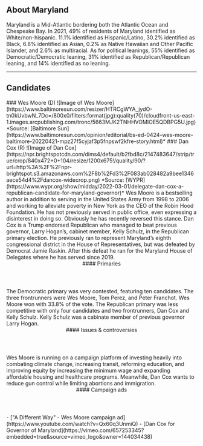 ## About Maryland
Maryland is a Mid-Atlantic bordering both the Atlantic Ocean and Chespeake Bay. In 2021, 49% of residents of Maryland identified as White/non-hispanic. 11.1% identified as Hispanic/Latino, 30.2% identified as Black, 6.8% identified as Asian, 0.2% as Native Hawaiian and Other Pacific Islander, and 2.6% as multiracial. As for political leanings, 55% identified as Democratic/Democratic leaning, 31% identified as Republican/Republican leaning, and 14% identified as no leaning.

---

## Candidates

<Grid>
  <Box>
    ### Wes Moore (D)
    ![Image of Wes Moore](https://www.baltimoresun.com/resizer/HTRCgWYA_jydO-tn0kUvbwN_7Dc=/800x0/filters:format(jpg):quality(70)/cloudfront-us-east-1.images.arcpublishing.com/tronc/5663MJK2TNHHVOMIOE5QDBPG5U.jpg)
    *Source: [Baltimore Sun](https://www.baltimoresun.com/opinion/editorial/bs-ed-0424-wes-moore-baltimore-20220421-mpz27f5cyjaf3p5fnpswf2kfre-story.html)*
  </Box>
  <Box>
    ### Dan Cox (R)
    ![Image of Dan Cox](https://npr.brightspotcdn.com/dims4/default/b2fbd8c/2147483647/strip/true/crop/840x472+0+104/resize/1200x675!/quality/90/?url=http%3A%2F%2Fnpr-brightspot.s3.amazonaws.com%2F8b%2Fd3%2F083ab028482a9bee1346aece54d4%2Fdancox-widecrop.png)
    *Source: [WYPR](https://www.wypr.org/show/midday/2022-03-01/delegate-dan-cox-a-republican-candidate-for-maryland-governor)*
  </Box>

  <Box>
    Wes Moore is a bestselling author in addition to serving in the United States Army from 1998 to 2006 and working to alleviate poverty in New York as the CEO of the Robin Hood Foundation. He has not previously served in public office, even expressing a disinterest in doing so. Obviously he has recently reversed this stance.
  </Box>
  <Box>
    Dan Cox is a Trump endorsed Republican who managed to beat previous governor, Larry Hogan’s, cabinet member, Kelly Schulz, in the Republican primary election. He previously ran to represent Maryland’s eighth congressional district in the House of Representatives, but was defeated by Democrat Jamie Raskin. After this defeat he ran for the Maryland House of Delegates where he has served since 2019.
  </Box>
  <Header>
    #### Primaries
  </Header>
  <Box>
    The Democratic primary was very contested, featuring ten candidates. The three frontrunners were Wes Moore, Tom Perez, and Peter Franchot. Wes Moore won with 33.8% of the vote. 
  </Box>
  <Box>
    The Republican primary was less competitive with only four candidates and two frontrunners, Dan Cox and Kelly Schulz. Kelly Schulz was a cabinate member of previous governor Larry Hogan. 
  </Box>

  <Header>
    #### Issues & controversies
  </Header>

  <WideBox>
    Wes Moore is running on a campaign platform of investing heavily into combating climate change, increasing transit, reforming education, and improving equity by increasing the minimum wage and expanding affordable housing and healthcare programs. Meanwhile, Dan Cox wants to reduce gun control while limiting abortions and immigration.
  </WideBox>
  <Header>
    #### Campaign ads
  </Header>
  <Box>
    - ["A Different Way" - Wes Moore campaign ad](https://www.youtube.com/watch?v=Qx60q3UnmiQ)
  </Box>
  <Box>
    - [Dan Cox for Governor of Maryland](https://vimeo.com/657253345?embedded=true&source=vimeo_logo&owner=144034438)
  </Box>
</Grid>
